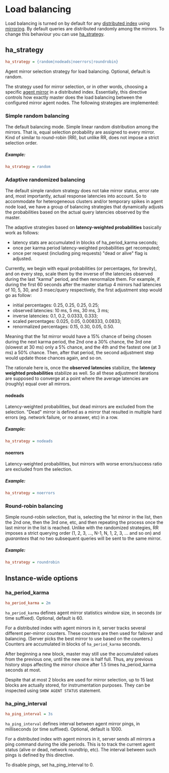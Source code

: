 # Load balancing

Load balancing is turned on by default for any [distributed index](../../Creating_an_index/Creating_a_distributed_index/Creating_a_distributed_index.md) using [mirroring](../../Creating_a_cluster/Remote_nodes/Mirroring.md). By default queries are distributed randomly among the mirrors. To change this behaviour you can use [ha_strategy](../../Creating_a_cluster/Remote_nodes/Load_balancing.md).

## ha_strategy

```ini
ha_strategy = {random|nodeads|noerrors|roundrobin}
```

Agent mirror selection strategy for load balancing. Optional, default is random.

The strategy used for mirror selection, or in other words, choosing a specific [agent mirror](../../Creating_a_cluster/Remote_nodes/Mirroring.md#Agent-mirrors) in a distributed index. Essentially, this directive controls how exactly master does the load balancing between the configured mirror agent nodes. The following strategies are implemented:

### Simple random balancing

<!-- example conf balancing 1 -->
The default balancing mode. Simple linear random distribution among the mirrors. That is, equal selection probability are assigned to every mirror. Kind of similar to round-robin (RR), but unlike RR, does not impose a strict selection order.

<!-- intro -->
##### Example:

<!-- request Example -->
```ini
ha_strategy = random
```
<!-- end -->

### Adaptive randomized balancing

The default simple random strategy does not take mirror status, error rate and, most importantly, actual response latencies into account. So to accommodate for heterogeneous clusters and/or temporary spikes in agent node load, we have a group of balancing strategies that dynamically adjusts the probabilities based on the actual query latencies observed by the master.

The adaptive strategies based on **latency-weighted probabilities** basically work as follows:

* latency stats are accumulated in blocks of ha_period_karma seconds;
* once per karma period latency-weighted probabilities get recomputed;
* once per request (including ping requests) "dead or alive" flag is adjusted.

Currently, we begin with equal probabilities (or percentages, for brevity), and on every step, scale them by the inverse of the latencies observed during the last "karma" period, and then renormalize them. For example, if during the first 60 seconds after the master startup 4 mirrors had latencies of 10, 5, 30, and 3 msec/query respectively, the first adjustment step would go as follow:

* initial percentages: 0.25, 0.25, 0.25, 0.25;
* observed latencies: 10 ms, 5 ms, 30 ms, 3 ms;
* inverse latencies: 0.1, 0.2, 0.0333, 0.333;
* scaled percentages: 0.025, 0.05, 0.008333, 0.0833;
* renormalized percentages: 0.15, 0.30, 0.05, 0.50.

Meaning that the 1st mirror would have a 15% chance of being chosen during the next karma period, the 2nd one a 30% chance, the 3rd one (slowest at 30 ms) only a 5% chance, and the 4th and the fastest one (at 3 ms) a 50% chance. Then, after that period, the second adjustment step would update those chances again, and so on.

The rationale here is, once the **observed latencies** stabilize, the **latency weighted probabilities** stabilize as well. So all these adjustment iterations are supposed to converge at a point where the average latencies are (roughly) equal over all mirrors.

<!-- example conf balancing 2 -->
#### nodeads
Latency-weighted probabilities, but dead mirrors are excluded from the selection. "Dead" mirror is defined as a mirror that resulted in multiple hard errors (eg. network failure, or no answer, etc) in a row. 

<!-- intro -->
##### Example:

<!-- request Example -->
```ini
ha_strategy = nodeads
```
<!-- end -->

<!-- example conf balancing 3 -->
#### noerrors

Latency-weighted probabilities, but mirrors with worse errors/success ratio are excluded from the selection.

<!-- intro -->
##### Example:

<!-- request Example -->

```ini
ha_strategy = noerrors
```
<!-- end -->

### Round-robin balancing

<!-- example conf balancing 4 -->
Simple round-robin selection, that is, selecting the 1st mirror in the list, then the 2nd one, then the 3rd one, etc, and then repeating the process once the last mirror in the list is reached. Unlike with the randomized strategies, RR imposes a strict querying order (1, 2, 3, ..., N-1, N, 1, 2, 3, ... and so on) and *guarantees* that no two subsequent queries will be sent to the same mirror.

<!-- intro -->
##### Example:

<!-- request Example -->
```ini
ha_strategy = roundrobin
```
<!-- end -->

## Instance-wide options

### ha_period_karma

```ini
ha_period_karma = 2m
```

`ha_period_karma` defines agent mirror statistics window size, in seconds (or time suffixed). Optional, default is 60.

For a distributed index with agent mirrors in it, server tracks several different per-mirror counters. These counters are then used for failover and balancing. (Server picks the best mirror to use based on the counters.) Counters are accumulated in blocks of `ha_period_karma` seconds.

After beginning a new block, master may still use the accumulated values from the previous one, until the new one is half full. Thus, any previous history stops affecting the mirror choice after 1.5 times ha_period_karma seconds at most.

Despite that at most 2 blocks are used for mirror selection, up to 15 last blocks are actually stored, for instrumentation purposes. They can be inspected using `SHOW AGENT STATUS` statement.

### ha_ping_interval

```ini
ha_ping_interval = 3s
```

`ha_ping_interval` defines interval between agent mirror pings, in milliseconds (or time suffixed). Optional, default is 1000.

For a distributed index with agent mirrors in it, server sends all mirrors a ping command during the idle periods. This is to track the current agent status (alive or dead, network roundtrip, etc). The interval between such pings is defined by this directive. 

To disable pings, set ha_ping_interval to 0.
